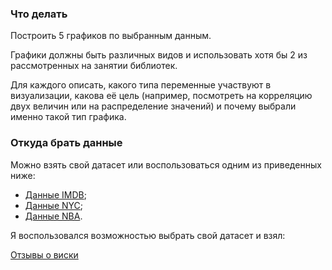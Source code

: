### Что делать

Построить 5 графиков по выбранным данным. 

Графики должны быть различных видов и использовать хотя бы 2 из рассмотренных на занятии библиотек. 

Для каждого описать, какого типа переменные участвуют в визуализации, какова её цель (например, посмотреть на корреляцию двух величин или на распределение значений) и почему выбрали именно такой тип графика.

### Откуда брать данные

Можно взять свой датасет или воспользоваться одним из приведенных ниже:

- [Данные IMDB](https://www.kaggle.com/tmdb/tmdb-movie-metadata);
- [Данные NYC](https://www.kaggle.com/c/nyc-taxi-trip-duration);
- [Данные NBA](https://www.kaggle.com/drgilermo/nba-players-stats).

Я воспользовался возможностью выбрать свой датасет и взял:

[Отзывы о виски](https://www.kaggle.com/koki25ando/22000-scotch-whisky-reviews/downloads/22000-scotch-whisky-reviews.zip/1)